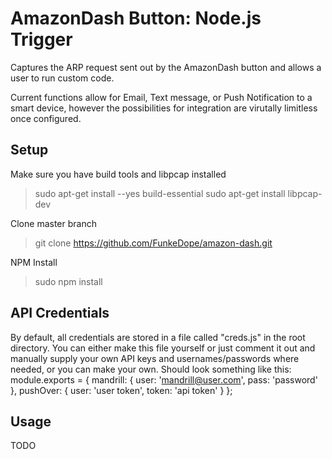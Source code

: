 # AmazonDash Button: Node.js Trigger
Captures the ARP request sent out by the AmazonDash button and allows a user to run custom code.

Current functions allow for Email, Text message, or Push Notification to a smart device, however the possibilities for integration are virutally limitless once configured.

## Setup
Make sure you have build tools and libpcap installed
> sudo apt-get install --yes build-essential
> sudo apt-get install libpcap-dev

Clone master branch
> git clone https://github.com/FunkeDope/amazon-dash.git

NPM Install
> sudo npm install

## API Credentials
By default, all credentials are stored in a file called "creds.js" in the root directory. You can either make this file yourself or just comment it out and manually supply your own API keys and usernames/passwords where needed, or you can make your own. Should look something like this:
    module.exports = {
        mandrill: {
            user: 'mandrill@user.com',
            pass: 'password'
        },
        pushOver: {
            user: 'user token',
            token: 'api token'
        }
    };

## Usage
TODO
